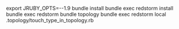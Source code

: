 export JRUBY_OPTS=--1.9
bundle install
bundle exec redstorm install
bundle exec redstorm bundle topology
bundle exec redstorm local .topology/touch_type_in_topology.rb